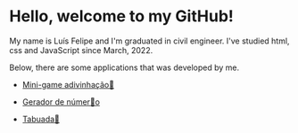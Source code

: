 # Hello, welcome to my GitHub!
My name is Luís Felipe and I'm graduated in civil engineer.
I've studied html, css and JavaScript since March, 2022.

Below, there are some applications that was developed by me.

- [Mini-game adivinhação🧩](https://devluisfelipe.github.io/practicing/mini-game-gw/index.html)

- [Gerador de númer🎲o](https://devluisfelipe.github.io/practicing/ex-gerador_num/index.html)

- [Tabuada🧮](https://devluisfelipe.github.io/practicing/ex2-tabuada/index.html)
